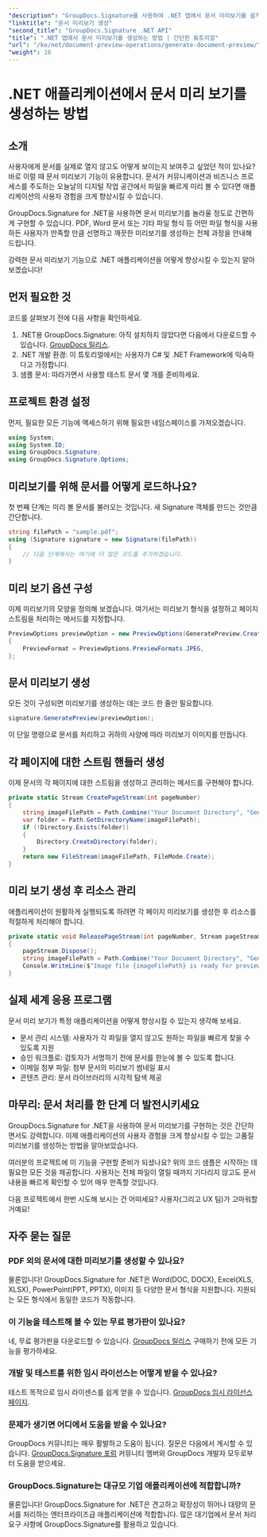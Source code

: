 ```yaml
---
"description": "GroupDocs.Signature를 사용하여 .NET 앱에서 문서 미리보기를 쉽게 만드는 방법을 알아보세요. 이 단계별 가이드는 개발자가 사용자 경험을 향상시키는 데 도움이 됩니다."
"linktitle": "문서 미리보기 생성"
"second_title": "GroupDocs.Signature .NET API"
"title": ".NET 앱에서 문서 미리보기를 생성하는 방법 | 간단한 튜토리얼"
"url": "/ko/net/document-preview-operations/generate-document-preview/"
"weight": 10
---
```


# .NET 애플리케이션에서 문서 미리 보기를 생성하는 방법

## 소개

사용자에게 문서를 실제로 열지 않고도 어떻게 보이는지 보여주고 싶었던 적이 있나요? 바로 이럴 때 문서 미리보기 기능이 유용합니다. 문서가 커뮤니케이션과 비즈니스 프로세스를 주도하는 오늘날의 디지털 작업 공간에서 파일을 빠르게 미리 볼 수 있다면 애플리케이션의 사용자 경험을 크게 향상시킬 수 있습니다.

GroupDocs.Signature for .NET을 사용하면 문서 미리보기를 놀라울 정도로 간편하게 구현할 수 있습니다. PDF, Word 문서 또는 기타 파일 형식 등 어떤 파일 형식을 사용하든 사용자가 만족할 만큼 선명하고 깨끗한 미리보기를 생성하는 전체 과정을 안내해 드립니다.

강력한 문서 미리보기 기능으로 .NET 애플리케이션을 어떻게 향상시킬 수 있는지 알아보겠습니다!

## 먼저 필요한 것

코드를 살펴보기 전에 다음 사항을 확인하세요.

1. .NET용 GroupDocs.Signature: 아직 설치하지 않았다면 다음에서 다운로드할 수 있습니다. [GroupDocs 릴리스](https://releases.groupdocs.com/signature/net/).
2. .NET 개발 환경: 이 튜토리얼에서는 사용자가 C# 및 .NET Framework에 익숙하다고 가정합니다.
3. 샘플 문서: 따라가면서 사용할 테스트 문서 몇 개를 준비하세요.

## 프로젝트 환경 설정

먼저, 필요한 모든 기능에 액세스하기 위해 필요한 네임스페이스를 가져오겠습니다.

```csharp
using System;
using System.IO;
using GroupDocs.Signature;
using GroupDocs.Signature.Options;
```

## 미리보기를 위해 문서를 어떻게 로드하나요?

첫 번째 단계는 미리 볼 문서를 불러오는 것입니다. 새 Signature 객체를 만드는 것만큼 간단합니다.

```csharp
string filePath = "sample.pdf";
using (Signature signature = new Signature(filePath))
{
    // 다음 단계에서는 여기에 더 많은 코드를 추가하겠습니다.
}
```

## 미리 보기 옵션 구성

이제 미리보기의 모양을 정의해 보겠습니다. 여기서는 미리보기 형식을 설정하고 페이지 스트림을 처리하는 메서드를 지정합니다.

```csharp
PreviewOptions previewOption = new PreviewOptions(GeneratePreview.CreatePageStream, GeneratePreview.ReleasePageStream)
{
    PreviewFormat = PreviewOptions.PreviewFormats.JPEG,
};
```

## 문서 미리보기 생성

모든 것이 구성되면 미리보기를 생성하는 데는 코드 한 줄만 필요합니다.

```csharp
signature.GeneratePreview(previewOption);
```

이 단일 명령으로 문서를 처리하고 귀하의 사양에 따라 미리보기 이미지를 만듭니다.

## 각 페이지에 대한 스트림 핸들러 생성

이제 문서의 각 페이지에 대한 스트림을 생성하고 관리하는 메서드를 구현해야 합니다.

```csharp
private static Stream CreatePageStream(int pageNumber)
{
    string imageFilePath = Path.Combine("Your Document Directory", "GeneratePreviewFolder", "image-" + pageNumber.ToString() + ".jpg");
    var folder = Path.GetDirectoryName(imageFilePath);
    if (!Directory.Exists(folder))
    {
        Directory.CreateDirectory(folder);
    }
    return new FileStream(imageFilePath, FileMode.Create);
}
```

## 미리 보기 생성 후 리소스 관리

애플리케이션이 원활하게 실행되도록 하려면 각 페이지 미리보기를 생성한 후 리소스를 적절하게 처리해야 합니다.

```csharp
private static void ReleasePageStream(int pageNumber, Stream pageStream)
{
    pageStream.Dispose();
    string imageFilePath = Path.Combine("Your Document Directory", "GeneratePreviewFolder", "image-" + pageNumber.ToString() + ".jpg");
    Console.WriteLine($"Image file {imageFilePath} is ready for preview");
}
```

## 실제 세계 응용 프로그램

문서 미리 보기가 특정 애플리케이션을 어떻게 향상시킬 수 있는지 생각해 보세요.

- 문서 관리 시스템: 사용자가 각 파일을 열지 않고도 원하는 파일을 빠르게 찾을 수 있도록 지원
- 승인 워크플로: 검토자가 서명하기 전에 문서를 한눈에 볼 수 있도록 합니다.
- 이메일 첨부 파일: 첨부 문서의 미리보기 썸네일 표시
- 콘텐츠 관리: 문서 라이브러리의 시각적 탐색 제공

## 마무리: 문서 처리를 한 단계 더 발전시키세요

GroupDocs.Signature for .NET을 사용하여 문서 미리보기를 구현하는 것은 간단하면서도 강력합니다. 이제 애플리케이션의 사용자 경험을 크게 향상시킬 수 있는 고품질 미리보기를 생성하는 방법을 알아보았습니다.

여러분의 프로젝트에 이 기능을 구현할 준비가 되셨나요? 위의 코드 샘플은 시작하는 데 필요한 모든 것을 제공합니다. 사용자는 전체 파일이 열릴 때까지 기다리지 않고도 문서 내용을 빠르게 확인할 수 있어 매우 만족할 것입니다.

다음 프로젝트에서 한번 시도해 보시는 건 어떠세요? 사용자(그리고 UX 팀)가 고마워할 거예요!

## 자주 묻는 질문

### PDF 외의 문서에 대한 미리보기를 생성할 수 있나요?

물론입니다! GroupDocs.Signature for .NET은 Word(DOC, DOCX), Excel(XLS, XLSX), PowerPoint(PPT, PPTX), 이미지 등 다양한 문서 형식을 지원합니다. 지원되는 모든 형식에서 동일한 코드가 작동합니다.

### 이 기능을 테스트해 볼 수 있는 무료 평가판이 있나요?

네, 무료 평가판을 다운로드할 수 있습니다. [GroupDocs 릴리스](https://releases.groupdocs.com/) 구매하기 전에 모든 기능을 평가하세요.

### 개발 및 테스트를 위한 임시 라이선스는 어떻게 받을 수 있나요?

테스트 목적으로 임시 라이센스를 쉽게 얻을 수 있습니다. [GroupDocs 임시 라이선스 페이지](https://purchase.groupdocs.com/temporary-license/).

### 문제가 생기면 어디에서 도움을 받을 수 있나요?

GroupDocs 커뮤니티는 매우 활발하고 도움이 됩니다. 질문은 다음에서 게시할 수 있습니다. [GroupDocs.Signature 포럼](https://forum.groupdocs.com/c/signature/13) 커뮤니티 멤버와 GroupDocs 개발자 모두로부터 도움을 받으세요.

### GroupDocs.Signature는 대규모 기업 애플리케이션에 적합합니까?

물론입니다! GroupDocs.Signature for .NET은 견고하고 확장성이 뛰어나 대량의 문서를 처리하는 엔터프라이즈급 애플리케이션에 적합합니다. 많은 대기업에서 문서 처리 요구 사항에 GroupDocs.Signature를 활용하고 있습니다.